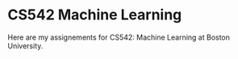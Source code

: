 # CS542 Machine Learning

Here are my assignements for CS542: Machine Learning at Boston University.
